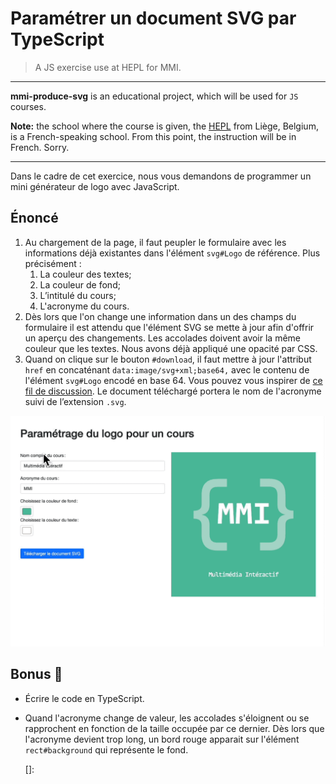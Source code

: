 # Paramétrer un document SVG par TypeScript

> A JS exercise use at HEPL for MMI.

* * *

**mmi-produce-svg** is an educational project, which will be used for `JS` courses.

**Note:** the school where the course is given, the [HEPL](http://www.provincedeliege.be/hauteecole) from Liège, Belgium, is a French-speaking school. From this point, the instruction will be in French. Sorry.

* * *



Dans le cadre de cet exercice, nous vous demandons de programmer un mini générateur de logo avec JavaScript.



## Énoncé

1. Au chargement de la page, il faut peupler le formulaire avec les informations déjà existantes dans l'élément `svg#Logo` de référence. Plus précisément : 
   1. La couleur des textes;
   2. La couleur de fond;
   3. L’intitulé du cours;
   4. L'acronyme du cours.
2. Dès lors que l'on change une information dans un des champs du formulaire il est attendu que l'élément SVG se mette à jour afin d'offrir un aperçu des changements. Les accolades doivent avoir la même couleur que les textes. Nous avons déjà appliqué une opacité par CSS.
3. Quand on clique sur le bouton `#download`,  il faut mettre à jour l'attribut `href` en concaténant `data:image/svg+xml;base64,` avec le contenu de l'élément `svg#Logo` encodé en base 64. Vous pouvez vous inspirer de [ ce fil de discussion](https://stackoverflow.com/a/19885344/5714898). Le document téléchargé portera le nom de l'acronyme suivi de l’extension `.svg`. 



![](./readme.gif)

## Bonus 👏

* Écrire le code en TypeScript.

* Quand l'acronyme change de valeur, les accolades s'éloignent ou se rapprochent en fonction de la taille occupée par ce dernier. Dès lors que l'acronyme devient trop long, un bord rouge apparait sur l'élément `rect#background` qui représente le fond.

  []: 

  
